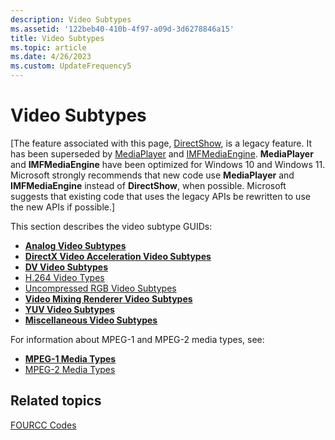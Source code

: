 ```yaml
---
description: Video Subtypes
ms.assetid: '122beb40-410b-4f97-a09d-3d6278846a15'
title: Video Subtypes
ms.topic: article
ms.date: 4/26/2023
ms.custom: UpdateFrequency5
---
```


# Video Subtypes

\[The feature associated with this page, [DirectShow](/windows/win32/directshow/directshow), is a legacy feature. It has been superseded by [MediaPlayer](/uwp/api/Windows.Media.Playback.MediaPlayer) and [IMFMediaEngine](/windows/win32/api/mfmediaengine/nn-mfmediaengine-imfmediaengine). **MediaPlayer** and **IMFMediaEngine** have been optimized for Windows 10 and Windows 11. Microsoft strongly recommends that new code use **MediaPlayer** and **IMFMediaEngine** instead of **DirectShow**, when possible. Microsoft suggests that existing code that uses the legacy APIs be rewritten to use the new APIs if possible.\]

This section describes the video subtype GUIDs:

-   [**Analog Video Subtypes**](analog-video-subtypes.md)
-   [**DirectX Video Acceleration Video Subtypes**](directx-video-acceleration-video-subtypes.md)
-   [**DV Video Subtypes**](dv-video-subtypes.md)
-   [H.264 Video Types](h-264-video-types.md)
-   [Uncompressed RGB Video Subtypes](uncompressed-rgb-video-subtypes.md)
-   [**Video Mixing Renderer Video Subtypes**](video-mixing-renderer-video-subtypes.md)
-   [**YUV Video Subtypes**](yuv-video-subtypes.md)
-   [**Miscellaneous Video Subtypes**](miscellaneous-video-subtypes.md)

For information about MPEG-1 and MPEG-2 media types, see:

-   [**MPEG-1 Media Types**](mpeg-1-media-types.md)
-   [MPEG-2 Media Types](mpeg-2-media-types.md)

## Related topics

<dl> <dt>

[FOURCC Codes](fourcc-codes.md)
</dt> </dl>

 

 




